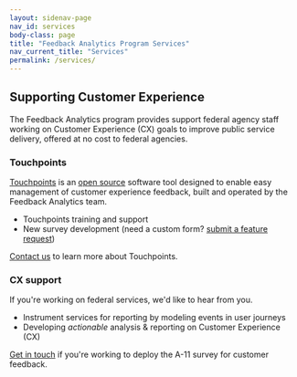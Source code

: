 ```yaml
---
layout: sidenav-page
nav_id: services
body-class: page
title: "Feedback Analytics Program Services"
nav_current_title: "Services"
permalink: /services/
---
```


## Supporting Customer Experience

The Feedback Analytics program provides support federal agency staff working on Customer Experience (CX) goals to improve public service delivery, offered at no cost to federal agencies.

<a id="touchpoints"></a>
### Touchpoints

[Touchpoints](https://touchpoints.digital.gov)
is an [open source](https://github.com/gsa/touchpoints/) software tool designed to enable easy management of
customer experience feedback, built and operated by the Feedback Analytics team.

  * Touchpoints training and support
  * New survey development (need a custom form? <a href="https://github.com/gsa/touchpoints/issues/new/">submit a feature request</a>)

<a href="mailto:{{site.team_email}}">Contact us</a>
to learn more about Touchpoints.

<a id="services"></a>
### CX support

If you're working on federal services, we'd like to hear from you.

* Instrument services for reporting by modeling events in user journeys
* Developing _actionable_ analysis & reporting on Customer Experience (CX)

<a href="mailto:{{site.team_email}}">
Get in touch</a> if you're working to deploy the A-11 survey for customer feedback.
